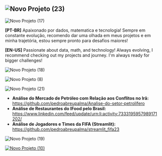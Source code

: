 ## ![Novo Projeto (23)](https://github.com/user-attachments/assets/f5291ae9-ba57-4d10-ae7b-e3cfc3f06e31)


![Novo Projeto (17)](https://github.com/user-attachments/assets/2b79a21c-ff1c-4384-a498-f926aa69b003)

**[PT-BR]** Apaixonado por dados, matematica e tecnologia! Sempre em constante evolução, recomendo dar uma olhada em meus projetos e em minha trajetória, estou sempre pronto para desafios maiores!

**[EN-US]** Passionate about data, math, and technology! Always evolving, I recommend checking out my projects and journey. I'm always ready for bigger challenges!

![Novo Projeto (18)](https://github.com/user-attachments/assets/93e66795-ee89-4042-b8b2-c6fa5130e02a)


![Novo Projeto (8)](https://github.com/user-attachments/assets/d4c350cb-06b0-43b3-a8a4-d784ddf4f924)


![Novo Projeto (21)](https://github.com/user-attachments/assets/a0f117e8-f453-48df-9fab-9c1ab459fb63)
- **Análise do Mercado de Petróleo com Relação aos Conflitos no Irã:** https://github.com/pedroabreupalma/Analise-do-setor-petrolifero
- **Análise de Restaurantes do IFood pelo Brasil:** https://www.linkedin.com/feed/update/urn:li:activity:7333195957989171202/
- **Análise de Jogadores e Times da FIFA (Streamlit):** https://github.com/pedroabreupalma/streamlit_fifa23


![Novo Projeto (19)](https://github.com/user-attachments/assets/888f643e-78c3-4866-bbb7-eb72b983331a)


[![Novo Projeto (10)](https://github.com/user-attachments/assets/fde6e512-20d5-4b1b-85ea-b5f5464c968e)](https://www.linkedin.com/in/pedro-de-abreu-palma-28b779249/)

